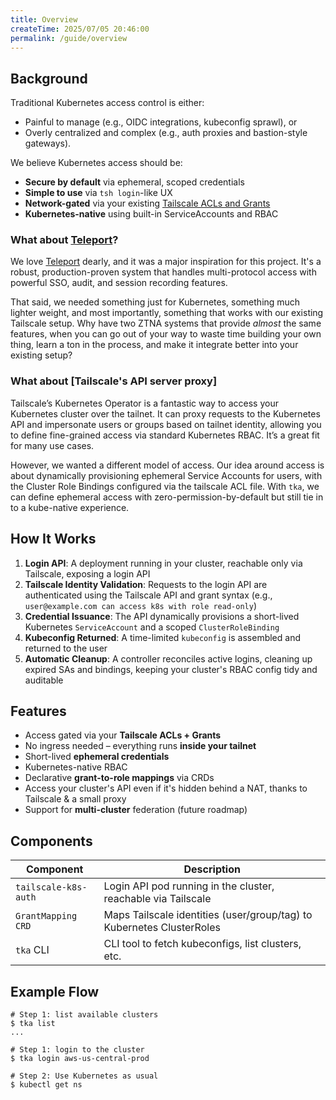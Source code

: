 ```yaml
---
title: Overview
createTime: 2025/07/05 20:46:00
permalink: /guide/overview
---
```


## Background

Traditional Kubernetes access control is either:

- Painful to manage (e.g., OIDC integrations, kubeconfig sprawl), or
- Overly centralized and complex (e.g., auth proxies and bastion-style gateways).

We believe Kubernetes access should be:

- **Secure by default** via ephemeral, scoped credentials
- **Simple to use** via `tsh login`-like UX
- **Network-gated** via your existing [Tailscale ACLs and Grants]
- **Kubernetes-native** using built-in ServiceAccounts and RBAC

### What about [Teleport]?

We love [Teleport][gh-teleport] dearly, and it was a major inspiration for this project.
It's a robust, production-proven system that handles multi-protocol access with powerful SSO, audit, and session recording features.

That said, we needed something just for Kubernetes, something much lighter weight, and most importantly, something that works with our existing Tailscale setup.
Why have two ZTNA systems that provide _almost_ the same features, when you can go out of your way to waste time building your own thing, learn a ton in the process, and make it integrate better into your existing setup?

### What about [Tailscale's API server proxy]

Tailscale’s Kubernetes Operator is a fantastic way to access your Kubernetes cluster over the tailnet.
It can proxy requests to the Kubernetes API and impersonate users or groups based on tailnet identity, allowing you to define fine-grained access via standard Kubernetes RBAC.
It’s a great fit for many use cases.

However, we wanted a different model of access.
Our idea around access is about dynamically provisioning ephemeral Service Accounts for users, with the Cluster Role Bindings configured via the tailscale ACL file.
With `tka`, we can define ephemeral access with zero-permission-by-default but still tie in to a kube-native experience.

## How It Works

1. **Login API**: A deployment running in your cluster, reachable only via Tailscale, exposing a login API
2. **Tailscale Identity Validation**: Requests to the login API are authenticated using the Tailscale API and grant syntax (e.g., `user@example.com can access k8s with role read-only`)
3. **Credential Issuance**: The API dynamically provisions a short-lived Kubernetes `ServiceAccount` and a scoped `ClusterRoleBinding`
4. **Kubeconfig Returned**: A time-limited `kubeconfig` is assembled and returned to the user
5. **Automatic Cleanup**: A controller reconciles active logins, cleaning up expired SAs and bindings, keeping your cluster's RBAC config tidy and auditable

## Features

- Access gated via your **Tailscale ACLs + Grants**
- No ingress needed – everything runs **inside your tailnet**
- Short-lived **ephemeral credentials**
- Kubernetes-native RBAC
- Declarative **grant-to-role mappings** via CRDs
- Access your cluster's API even if it's hidden behind a NAT, thanks to Tailscale & a small proxy
- Support for **multi-cluster** federation (future roadmap)

## Components

| Component            | Description                                                            |
|----------------------|------------------------------------------------------------------------|
| `tailscale-k8s-auth` | Login API pod running in the cluster, reachable via Tailscale          |
| `GrantMapping CRD`   | Maps Tailscale identities (user/group/tag) to Kubernetes ClusterRoles  |
| `tka` CLI            | CLI tool to fetch kubeconfigs, list clusters, etc.                     |

## Example Flow

```shell
# Step 1: list available clusters
$ tka list
...

# Step 1: login to the cluster
$ tka login aws-us-central-prod

# Step 2: Use Kubernetes as usual
$ kubectl get ns
```

<!-- Links -->
[Tailscale ACLs and Grants]: https://tailscale.com/kb/1393/access-control
[Teleport]: https://goteleport.com
[gh-teleport]: https://github.com/gravitational/teleport

